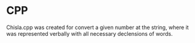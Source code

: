 # CPP
Chisla.cpp was created for convert a given number at the string, where it was represented verbally with all necessary declensions of words.
